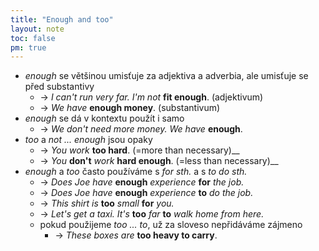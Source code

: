 ```yaml
---
title: "Enough and too"
layout: note
toc: false
pm: true
---
```

- _enough_ se většinou umisťuje za adjektiva a adverbia, ale umisťuje se před substantivy
    - -> _I can't run very far. I'm not_ **fit enough**. (adjektivum)
    - -> _We have_ **enough money**. (substantivum)
- _enough_ se dá v kontextu použít i samo
    - -> _We don't need more money. We have_ **enough**.
- _too_ a _not ... enough_ jsou opaky
    - -> _You work_ **too hard**. (=more than necessary)__
    - -> _You_ **don't** _work_ **hard enough**. (=less than necessary)__
- _enough_ a _too_ často používáme s _for sth._ a s _to do sth._
    - -> _Does Joe have_ **enough** _experience_ **for** _the job._
    - -> _Does Joe have_ **enough** _experience_ **to** _do the job._
    - -> _This shirt is_ **too** _small_ **for** _you._
    - -> _Let's get a taxi. It's_ **too** _far_ **to** _walk home from here._
    - pokud použijeme _too ... to_, už za sloveso nepřidáváme zájmeno
        - -> _These boxes are_ **too heavy to carry**.